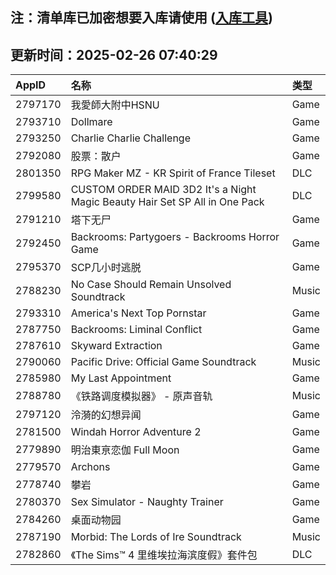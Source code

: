 ## 注：清单库已加密想要入库请使用 ([入库工具](https://github.com/BlankTMing/ManifestAutoUpdate/releases))

## 更新时间：2025-02-26 07:40:29
| AppID | 名称 | 类型  |
| :-------------------- | :----------------------------- | :----------- |
| 2797170 | 我愛師大附中HSNU| Game |
| 2793710 | Dollmare| Game |
| 2793250 | Charlie Charlie Challenge| Game |
| 2792080 | 股票：散户| Game |
| 2801350 | RPG Maker MZ - KR Spirit of France Tileset| DLC |
| 2799580 | CUSTOM ORDER MAID 3D2 It's a Night Magic Beauty Hair Set SP All in One Pack| DLC |
| 2791210 | 塔下无尸| Game |
| 2792450 | Backrooms: Partygoers - Backrooms Horror Game| Game |
| 2795370 | SCP几小时逃脱| Game |
| 2788230 | No Case Should Remain Unsolved Soundtrack| Music |
| 2793310 | America's Next Top Pornstar| Game |
| 2787750 | Backrooms: Liminal Conflict| Game |
| 2787610 | Skyward Extraction| Game |
| 2790060 | Pacific Drive: Official Game Soundtrack| Music |
| 2785980 | My Last Appointment| Game |
| 2788780 | 《铁路调度模拟器》 - 原声音轨| Music |
| 2797120 | 泠漪的幻想异闻| Game |
| 2781500 | Windah Horror Adventure 2| Game |
| 2779890 | 明治東亰恋伽 Full Moon| Game |
| 2779570 | Archons| Game |
| 2778740 | 攀岩| Game |
| 2780370 | Sex Simulator - Naughty Trainer| Game |
| 2784260 | 桌面动物园| Game |
| 2787190 | Morbid: The Lords of Ire Soundtrack| Music |
| 2782860 | 《The Sims™ 4 里维埃拉海滨度假》套件包| DLC |
